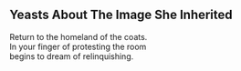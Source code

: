 Yeasts About The Image She Inherited
------------------------------------
Return to the homeland of the coats.  
In your finger of protesting the room  
begins to dream of relinquishing.  
